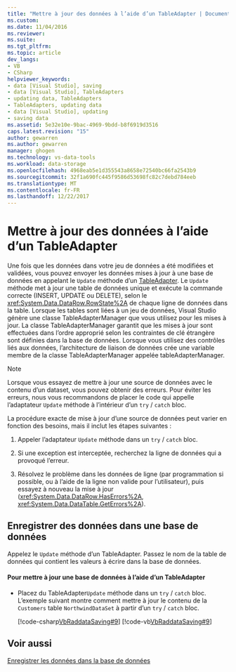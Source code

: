 ```yaml
---
title: "Mettre à jour des données à l’aide d’un TableAdapter | Documents Microsoft"
ms.custom: 
ms.date: 11/04/2016
ms.reviewer: 
ms.suite: 
ms.tgt_pltfrm: 
ms.topic: article
dev_langs:
- VB
- CSharp
helpviewer_keywords:
- data [Visual Studio], saving
- data [Visual Studio], TableAdapters
- updating data, TableAdapters
- TableAdapters, updating data
- data [Visual Studio], updating
- saving data
ms.assetid: 5e32e10e-9bac-4969-9bdd-b8f6919d3516
caps.latest.revision: "15"
author: gewarren
ms.author: gewarren
manager: ghogen
ms.technology: vs-data-tools
ms.workload: data-storage
ms.openlocfilehash: 4968eab5e1d355543a8658e72540bc66fa2543b9
ms.sourcegitcommit: 32f1a690fc445f9586d53698fc82c7debd784eeb
ms.translationtype: MT
ms.contentlocale: fr-FR
ms.lasthandoff: 12/22/2017
---
```

# <a name="update-data-by-using-a-tableadapter"></a>Mettre à jour des données à l’aide d’un TableAdapter
Une fois que les données dans votre jeu de données a été modifiées et validées, vous pouvez envoyer les données mises à jour à une base de données en appelant le `Update` méthode d’un [TableAdapter](../data-tools/create-and-configure-tableadapters.md). Le `Update` méthode met à jour une table de données unique et exécute la commande correcte (INSERT, UPDATE ou DELETE), selon le <xref:System.Data.DataRow.RowState%2A> de chaque ligne de données dans la table. Lorsque les tables sont liées à un jeu de données, Visual Studio génère une classe TableAdapterManager que vous utilisez pour les mises à jour. La classe TableAdapterManager garantit que les mises à jour sont effectuées dans l’ordre approprié selon les contraintes de clé étrangère sont définies dans la base de données. Lorsque vous utilisez des contrôles liés aux données, l’architecture de liaison de données crée une variable membre de la classe TableAdapterManager appelée tableAdapterManager. 
  
> [!NOTE]
>  Lorsque vous essayez de mettre à jour une source de données avec le contenu d’un dataset, vous pouvez obtenir des erreurs. Pour éviter les erreurs, nous vous recommandons de placer le code qui appelle l’adaptateur `Update` méthode à l’intérieur d’un `try` / `catch` bloc.  
  
 La procédure exacte de mise à jour d’une source de données peut varier en fonction des besoins, mais il inclut les étapes suivantes :  
  
1.  Appeler l’adaptateur `Update` méthode dans un `try` / `catch` bloc.  
  
2.  Si une exception est interceptée, recherchez la ligne de données qui a provoqué l’erreur. 
  
3.  Résolvez le problème dans les données de ligne (par programmation si possible, ou à l’aide de la ligne non valide pour l’utilisateur), puis essayez à nouveau la mise à jour (<xref:System.Data.DataRow.HasErrors%2A>, <xref:System.Data.DataTable.GetErrors%2A>).  
  
## <a name="save-data-to-a-database"></a>Enregistrer des données dans une base de données  
 Appelez le `Update` méthode d’un TableAdapter. Passez le nom de la table de données qui contient les valeurs à écrire dans la base de données.  
  
#### <a name="to-update-a-database-by-using-a-tableadapter"></a>Pour mettre à jour une base de données à l’aide d’un TableAdapter  
  
-   Placez du TableAdapter`Update` méthode dans un `try` / `catch` bloc. L’exemple suivant montre comment mettre à jour le contenu de la `Customers` table `NorthwindDataSet` à partir d’un `try` / `catch` bloc.  
  
     [!code-csharp[VbRaddataSaving#9](../data-tools/codesnippet/CSharp/update-data-by-using-a-tableadapter_1.cs)]
     [!code-vb[VbRaddataSaving#9](../data-tools/codesnippet/VisualBasic/update-data-by-using-a-tableadapter_1.vb)]  
  
## <a name="see-also"></a>Voir aussi  
 [Enregistrer les données dans la base de données](../data-tools/save-data-back-to-the-database.md)
